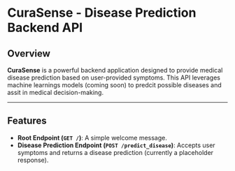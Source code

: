 # CuraSense - Disease Prediction Backend API
## Overview

**CuraSense** is a powerful backend application designed to provide medical disease prediction based on user-provided symptoms. This API leverages machine learnings models (coming soon) to predcit possible diseases and assit in medical decision-making.

---

## Features

- **Root Endpoint (`GET /`)**: A simple welcome message.
- **Disease Prediction Endpoint (`POST /predict_disease`)**: Accepts user symptoms and returns a disease prediction (currently a placeholder response).
